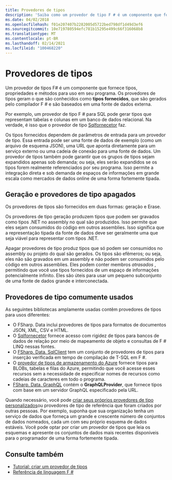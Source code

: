 ```yaml
---
title: Provedores de tipos
description: 'Saiba como um provedor de tipo F # é um componente que fornece tipos, propriedades e métodos para uso em seus programas.'
ms.date: 04/02/2018
ms.openlocfilehash: f01e207407b2282005d5722bed798df1d49d3ef6
ms.sourcegitcommit: 10e719780594efc781b15295e499c66f316068b8
ms.translationtype: MT
ms.contentlocale: pt-BR
ms.lasthandoff: 02/14/2021
ms.locfileid: "100468220"
---
```

# <a name="type-providers"></a>Provedores de tipos

Um provedor de tipos F# é um componente que fornece tipos, propriedades e métodos para uso em seu programa. Os provedores de tipos geram o que são conhecidos como **tipos fornecidos**, que são gerados pelo compilador F # e são baseados em uma fonte de dados externa.

Por exemplo, um provedor de tipo F # para SQL pode gerar tipos que representam tabelas e colunas em um banco de dados relacional. Na verdade, é isso que o provedor de tipo [Sqlfornecetor](https://fsprojects.github.io/SQLProvider/) faz.

Os tipos fornecidos dependem de parâmetros de entrada para um provedor de tipo. Essa entrada pode ser uma fonte de dados de exemplo (como um arquivo de esquema JSON), uma URL que aponta diretamente para um serviço externo ou uma cadeia de conexão para uma fonte de dados. Um provedor de tipos também pode garantir que os grupos de tipos sejam expandidos apenas sob demanda; ou seja, eles serão expandidos se os tipos forem realmente referenciados por seu programa. Isso permite a integração direta e sob demanda de espaços de informações em grande escala como mercados de dados online de uma forma fortemente tipada.

## <a name="generative-and-erased-type-providers"></a>Geração e provedores de tipo apagados

Os provedores de tipos são fornecidos em duas formas: geração e Erase.

Os provedores de tipo geração produzem tipos que podem ser gravados como tipos .NET no assembly no qual são produzidos. Isso permite que eles sejam consumidos do código em outros assemblies. Isso significa que a representação tipada da fonte de dados deve ser geralmente uma que seja viável para representar com tipos .NET.

Apagar provedores de tipo produz tipos que só podem ser consumidos no assembly ou projeto do qual são gerados. Os tipos são efêmeros; ou seja, eles não são gravados em um assembly e não podem ser consumidos pelo código em outros assemblies. Eles podem conter membros *atrasados* , permitindo que você use tipos fornecidos de um espaço de informações potencialmente infinito. Eles são úteis para usar um pequeno subconjunto de uma fonte de dados grande e interconectada.

## <a name="commonly-used-type-providers"></a>Provedores de tipo comumente usados

As seguintes bibliotecas amplamente usadas contêm provedores de tipos para usos diferentes:

- O FSharp. Data inclui provedores de tipos para formatos de documentos JSON, XML, CSV e HTML.
- O [Sqlfornecetor](https://fsprojects.github.io/SQLProvider/) fornece acesso com rigidez de tipos para bancos de dados de relação por meio de mapeamento de objeto e consultas de F # LINQ nessas fontes.
- O [FSharp. Data. SqlClient](https://fsprojects.github.io/FSharp.Data.SqlClient/) tem um conjunto de provedores de tipos para inserção verificada em tempo de compilação de T-SQL em F #.
- O [provedor de tipos de armazenamento do Azure](https://fsprojects.github.io/AzureStorageTypeProvider/) fornece tipos para BLOBs, tabelas e filas do Azure, permitindo que você acesse esses recursos sem a necessidade de especificar nomes de recursos como cadeias de caracteres em todo o programa.
- [FSharp. Data. GraphQL](https://fsprojects.github.io/FSharp.Data.GraphQL/index.html) contém o **GraphQLProvider**, que fornece tipos com base em um servidor GraphQL especificado pela URL.

Quando necessário, você pode [criar seus próprios provedores de tipo personalizados](creating-a-type-provider.md)ou provedores de tipo de referência que foram criados por outras pessoas. Por exemplo, suponha que sua organização tenha um serviço de dados que forneça um grande e crescente número de conjuntos de dados nomeados, cada um com seu próprio esquema de dados estáveis. Você pode optar por criar um provedor de tipos que leia os esquemas e apresente os conjuntos de dados mais recentes disponíveis para o programador de uma forma fortemente tipada.

## <a name="see-also"></a>Consulte também

- [Tutorial: criar um provedor de tipos](creating-a-type-provider.md)
- [Referência de linguagem F #](../../language-reference/index.md)
